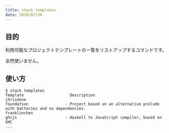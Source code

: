 ```yaml
---
title: stack templates
date: 2018/07/30
---
```


## 目的

利用可能なプロジェクトテンプレートの一覧をリストアップするコマンドです。

全然使いません。

## 使い方

```shell
$ stack templates
Template                    Description
chrisdone
foundation                - Project based on an alternative prelude with batteries and no dependencies.
franklinchen
ghcjs                     - Haskell to JavaScript compiler, based on GHC
...
```